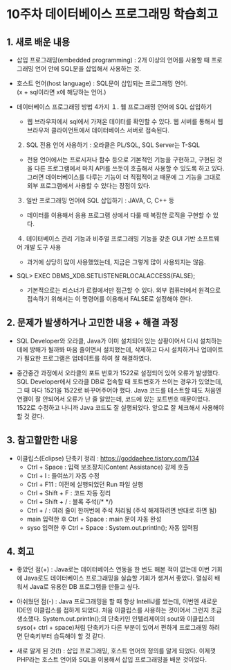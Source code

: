 # 10주차 데이터베이스 프로그래밍 학습회고


## 1. 새로 배운 내용
  * 삽입 프로그래밍(embedded programming) : 2개 이상의 언어를 사용할 때 프로그래밍 언어 안에 SQL문을 삽입해서 사용하는 것.

  * 호스트 언어(host language) : SQL문이 삽입되는 프로그래밍 언어. <br>
    (x + sql이라면 x에 해당하는 언어.)

  * 데이터베이스 프로그래밍 방법 4가지
    １. 웹 프로그래밍 언어에 SQL 삽입하기<br>
      - 웹 브라우저에서 sql에서 가져온 데이터를 확인할 수 있다. 웹 서버를 통해서 웹 브라우저 클라이언트에서 데이터베이스 서버로 접속된다.<br>

    ２. SQL 전용 언어 사용하기 : 오라클은 PL/SQL, SQL Server는 T-SQL<br>
      - 전용 언어에서는 프로시저나 함수 등으로 기본적인 기능을 구현하고, 구현된 것을 다른 프로그램에서 마치 API를 쓰듯이 호출해서 사용할 수 있도록 하고 있다. 그러면 데이터베이스를 다루는 기능이 더 직접적이고 때문에 그 기능을 그대로 외부 프로그램에서 사용할 수 있다는 장점이 있다.<br>

    ３. 일반 프로그래밍 언어에 SQL 삽입하기 : JAVA, C, C++ 등<br>
      - 데이터를 이용해서 응용 프로그램 상에서 다룰 때 복잡한 로직을 구현할 수 있다.<br>

    ４. 데이터베이스 관리 기능과 비주얼 프로그래밍 기능을 갖춘 GUI 기반 소프트웨어 개발 도구 사용<br>
      - 과거에 상당히 많이 사용했었는데, 지금은 그렇게 많이 사용되지는 않음.<br>

  * SQL> EXEC DBMS_XDB.SETLISTENERLOCALACCESS(FALSE);
    - 기본적으로는 리스너가 로컬에서만 접근할 수 있다. 외부 컴퓨터에서 원격으로 접속하기 위해서는 이 명령어를 이용해서 FALSE로 설정해야 한다.

## 2. 문제가 발생하거나 고민한 내용 + 해결 과정
  * SQL Developer와 오라클, Java가 이미 설치되어 있는 상황이어서 다시 설치하는 데에 방해가 될까봐 마음 졸이면서 설치했는데, 삭제하고 다시 설치하거나 업데이트가 필요한 프로그램은 업데이트를 하여 잘 해결하였다.

  * 중간중간 과정에서 오라클의 포트 번호가 1522로 설정되어 있어 오류가 발생했다. SQL Developer에서 오라클 DB로 접속할 때 포트번호가 쓰이는 경우가 있었는데, 그 때 마다 1521을 1522로 바꾸어주어야 했다. Java 코드를 테스트할 때도 처음엔 연결이 잘 안되어서 오류가 난 줄 알았는데, 코드에 있는 포트번호 때문이었다. 1522로 수정하고 나니까 Java 코드도 잘 실행되었다. 앞으로 잘 체크해서 사용해야 할 것 같다.


## 3. 참고할만한 내용
  * 이클립스(Eclipse) 단축키 정리 : https://goddaehee.tistory.com/134
    - Ctrl + Space : 입력 보조장치(Content Assistance) 강제 호출
    - Ctrl + I : 들여쓰기 자동 수정
    - Ctrl + F11 : 이전에 실행되었던 Run 파일 실행
    - Ctrl + Shift + F : 코드 자동 정리
    - Ctrl + Shift + / : 블록 주석(/* */)
    - Ctrl + / : 여러 줄이 한꺼번에 주석 처리됨 (주석 해제하려면 반대로 하면 됨)
    - main 입력한 후 Ctrl + Space : main 문이 자동 완성
    - syso 입력한 후 Ctrl + Space : System.out.println(); 자동 입력됨


## 4. 회고
  - 좋았던 점(+) : Java로는 데이터베이스 연동을 한 번도 해본 적이 없는데 이번 기회에 Java로도 데이터베이스 프로그래밍을 실습할 기회가 생겨서 좋았다. 열심히 배워서 Java로 유용한 DB 프로그램을 만들고 싶다.

  - 아쉬웠던 점(-) : Java 프로그래밍을 할 때 항상 IntelliJ를 썼는데, 이번엔 새로운 IDE인 이클립스를 접하게 되었다. 처음 이클립스를 사용하는 것이어서 그런지 조금 생소했다. System.out.println();의 단축키인 인텔리제이의 sout와 이클립스의 syso(+ ctrl + space)처럼 단축키가 다른 부분이 있어서 편하게 프로그래밍 하려면 단축키부터 습득해야 할 것 같다.

  - 새로 알게 된 것(!) : 삽입 프로그래밍, 호스트 언어의 정의를 알게 되었다. 이제껏 PHP라는 호스트 언어와 SQL을 이용해서 삽입 프로그래밍을 배운 것이었다.
